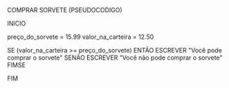 COMPRAR SORVETE (PSEUDOCODIGO)

INICIO

  preço_do_sorvete = 15.99
  valor_na_carteira = 12.50

  SE (valor_na_carteira >= preço_do_sorvete) ENTÃO
    ESCREVER "Você pode comprar o sorvete"
  SENÃO
    ESCREVER "Você não pode comprar o sorvete"
    FIMSE

FIM